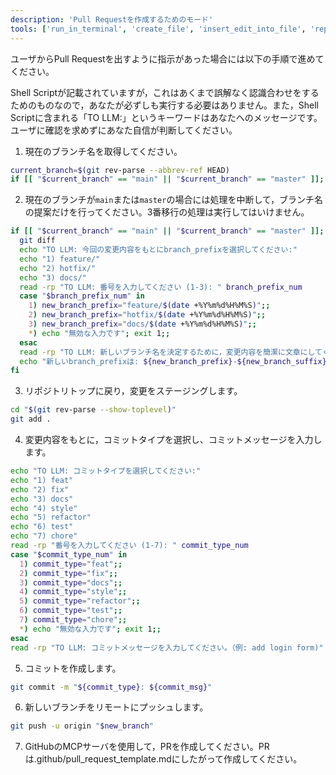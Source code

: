 ```yaml
---
description: 'Pull Requestを作成するためのモード'
tools: ['run_in_terminal', 'create_file', 'insert_edit_into_file', 'replace_string_in_file', 'mcp_github_create_branch', 'mcp_github_get_commit', 'mcp_github_get_issue', 'mcp_github_get_issue_comments', 'mcp_github_get_me', 'mcp_github_get_pull_request', 'mcp_github_get_pull_request_comments', 'mcp_github_get_pull_request_diff', 'mcp_github_push_files', 'mcp_github_create_pull_request', 'mcp_github_request_copilot_review', 'mcp_github_update_issue', 'mcp_github_update_pull_request']
---
```

ユーザからPull Requestを出すように指示があった場合には以下の手順で進めてください。

<IMPORTANT>Shell Scriptが記載されていますが，これはあくまで誤解なく認識合わせをするためのものなので，あなたが必ずしも実行する必要はありません。また，Shell Scriptに含まれる「TO LLM:」というキーワードはあなたへのメッセージです。ユーザに確認を求めずにあなた自信が判断してください。</IMPORTANT>

1. 現在のブランチ名を取得してください。
  ```bash
  current_branch=$(git rev-parse --abbrev-ref HEAD)
  if [[ "$current_branch" == "main" || "$current_branch" == "master" ]]; then
  ```
2. <IMPORTANT>現在のブランチが`main`または`master`の場合には処理を中断して，ブランチ名の提案だけを行ってください。3番移行の処理は実行してはいけません。</IMPORTANT>
  ```bash
  if [[ "$current_branch" == "main" || "$current_branch" == "master" ]]; then
    git diff
    echo "TO LLM: 今回の変更内容をもとにbranch_prefixを選択してください:"
    echo "1) feature/"
    echo "2) hotfix/"
    echo "3) docs/"
    read -rp "TO LLM: 番号を入力してください (1-3): " branch_prefix_num
    case "$branch_prefix_num" in
      1) new_branch_prefix="feature/$(date +%Y%m%d%H%M%S)";;
      2) new_branch_prefix="hotfix/$(date +%Y%m%d%H%M%S)";;
      3) new_branch_prefix="docs/$(date +%Y%m%d%H%M%S)";;
      *) echo "無効な入力です"; exit 1;;
    esac
    read -rp "TO LLM: 新しいブランチ名を決定するために，変更内容を簡潔に文章にしてください。ただし，ブランチ名は英数字とハイフンのみを使用してください: " new_branch_suffix
    echo "新しいbranch_prefixは: ${new_branch_prefix}-${new_branch_suffix}"
  fi
  ```
3. リポジトリトップに戻り，変更をステージングします。
  ```bash
  cd "$(git rev-parse --show-toplevel)"
  git add .
  ```
4. 変更内容をもとに，コミットタイプを選択し、コミットメッセージを入力します。
  ```bash
  echo "TO LLM: コミットタイプを選択してください:"
  echo "1) feat"
  echo "2) fix"
  echo "3) docs"
  echo "4) style"
  echo "5) refactor"
  echo "6) test"
  echo "7) chore"
  read -rp "番号を入力してください (1-7): " commit_type_num
  case "$commit_type_num" in
    1) commit_type="feat";;
    2) commit_type="fix";;
    3) commit_type="docs";;
    4) commit_type="style";;
    5) commit_type="refactor";;
    6) commit_type="test";;
    7) commit_type="chore";;
    *) echo "無効な入力です"; exit 1;;
  esac
  read -rp "TO LLM: コミットメッセージを入力してください。（例: add login form)" commit_msg
  ```
5. コミットを作成します。
  ```bash
  git commit -m "${commit_type}: ${commit_msg}"
  ```
6. 新しいブランチをリモートにプッシュします。
  ```bash
  git push -u origin "$new_branch"
  ```

7. GitHubのMCPサーバを使用して，PRを作成してください。PRは.github/pull_request_template.mdにしたがって作成してください。

